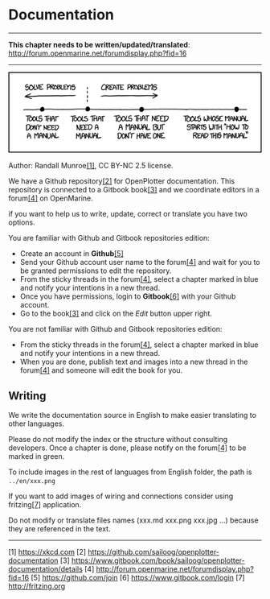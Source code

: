 # Documentation
---

**This chapter needs to be written/updated/translated**: http://forum.openmarine.net/forumdisplay.php?fid=16

---

![](../en/manuals.png)

Author: Randall Munroe[[1]](https://xkcd.com), CC BY-NC 2.5 license.

We have a Github repository[[2]](https://github.com/sailoog/openplotter-documentation) for OpenPlotter documentation. This repository is connected to a Gitbook book[[3]](https://www.gitbook.com/book/sailoog/openplotter-documentation/details) and we coordinate editors in a forum[[4]](http://forum.openmarine.net/forumdisplay.php?fid=16) on OpenMarine.

if you want to help us to write, update, correct or translate you have two options.

You are familiar with Github and Gitbook repositories edition:

* Create an account in **Github**[[5]](https://github.com/join)
* Send your Github account user name to the forum[[4]](http://forum.openmarine.net/forumdisplay.php?fid=16) and wait for you to be granted permissions to edit the repository.
* From the sticky threads in the forum[[4]](http://forum.openmarine.net/forumdisplay.php?fid=16), select a chapter marked in blue and notify your intentions in a new thread.
* Once you have permissions, login to **Gitbook**[[6]](https://www.gitbook.com/login) with your Github account.
* Go to the book[[3]](https://www.gitbook.com/book/sailoog/openplotter-documentation/details) and click on the _Edit_ button upper right.

You are not familiar with Github and Gitbook repositories edition:

* From the sticky threads in the forum[[4]](http://forum.openmarine.net/forumdisplay.php?fid=16), select a chapter marked in blue and notify your intentions in a new thread.
* When you are done, publish text and images into a new thread in the forum[[4]](http://forum.openmarine.net/forumdisplay.php?fid=16) and someone will edit the book for you.

## Writing

We write the documentation source in English to make easier translating to other languages. 

Please do not modify the index or the structure without consulting developers. Once a chapter is done, please notify on the forum[[4]](http://forum.openmarine.net/forumdisplay.php?fid=16) to be marked in green.

To include images in the rest of languages from English folder, the path is `../en/xxx.png`

If you want to add images of wiring and connections consider using fritzing[[7]](http://fritzing.org) application.

Do not modify or translate files names \(xxx.md xxx.png xxx.jpg ...\) because they are referenced in the text.

---

[1] https://xkcd.com [2] https://github.com/sailoog/openplotter-documentation [3] https://www.gitbook.com/book/sailoog/openplotter-documentation/details [4] http://forum.openmarine.net/forumdisplay.php?fid=16 [5] https://github.com/join [6] https://www.gitbook.com/login [7] http://fritzing.org

